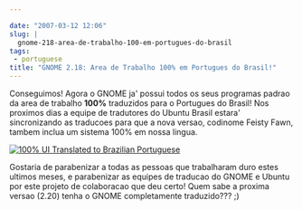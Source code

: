 ```yaml
---

date: "2007-03-12 12:06"
slug: |
  gnome-218-area-de-trabalho-100-em-portugues-do-brasil
tags:
 - portuguese
title: "GNOME 2.18: Area de Trabalho 100% em Portugues do Brasil!"
---
```


Conseguimos! Agora o GNOME ja' possui todos os seus programas padrao da
area de trabalho **100%** traduzidos para o Portugues do Brasil! Nos
proximos dias a equipe de tradutores do Ubuntu Brasil estara'
sincronizando as traducoes para que a nova versao, codinome Feisty Fawn,
tambem inclua um sistema 100% em nossa lingua.

[![100% UI Translated to Brazilian
Portuguese](http://farm1.static.flickr.com/154/418786017_99b7a908d6.jpg)](http://www.flickr.com/photos/25563799@N00/418786017/)

Gostaria de parabenizar a todas as pessoas que trabalharam duro estes
ultimos meses, e parabenizar as equipes de traducao do GNOME e Ubuntu
por este projeto de colaboracao que deu certo! Quem sabe a proxima
versao (2.20) tenha o GNOME completamente traduzido??? ;)
